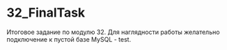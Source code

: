 # 32_FinalTask
Итоговое задание по модулю 32.
Для наглядности работы желательно подключение к пустой базе MySQL - test.
